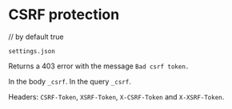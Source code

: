 # CSRF protection

// by default true

`settings.json`

Returns a 403 error with the message `Bad csrf token.`

In the body `_csrf`.
In the query `_csrf`.

Headers: `CSRF-Token`, `XSRF-Token`, `X-CSRF-Token` and `X-XSRF-Token`.